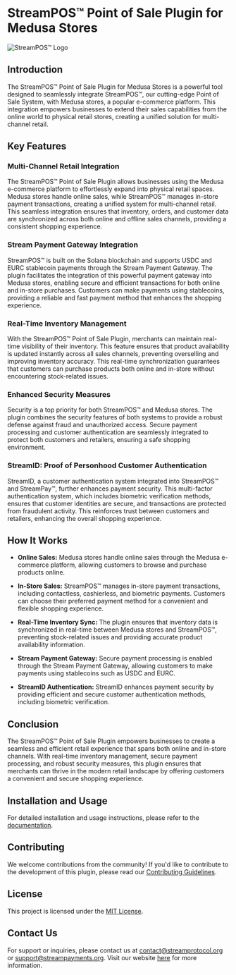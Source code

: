 # StreamPOS™ Point of Sale Plugin for Medusa Stores

![StreamPOS™ Logo](https://i.imgur.com/dtQdy5G.png)

## Introduction

The StreamPOS™ Point of Sale Plugin for Medusa Stores is a powerful tool designed to seamlessly integrate StreamPOS™, our cutting-edge Point of Sale System, with Medusa stores, a popular e-commerce platform. This integration empowers businesses to extend their sales capabilities from the online world to physical retail stores, creating a unified solution for multi-channel retail.

## Key Features

### Multi-Channel Retail Integration

The StreamPOS™ Point of Sale Plugin allows businesses using the Medusa e-commerce platform to effortlessly expand into physical retail spaces. Medusa stores handle online sales, while StreamPOS™ manages in-store payment transactions, creating a unified system for multi-channel retail. This seamless integration ensures that inventory, orders, and customer data are synchronized across both online and offline sales channels, providing a consistent shopping experience.

### Stream Payment Gateway Integration

StreamPOS™ is built on the Solana blockchain and supports USDC and EURC stablecoin payments through the Stream Payment Gateway. The plugin facilitates the integration of this powerful payment gateway into Medusa stores, enabling secure and efficient transactions for both online and in-store purchases. Customers can make payments using stablecoins, providing a reliable and fast payment method that enhances the shopping experience.

### Real-Time Inventory Management

With the StreamPOS™ Point of Sale Plugin, merchants can maintain real-time visibility of their inventory. This feature ensures that product availability is updated instantly across all sales channels, preventing overselling and improving inventory accuracy. This real-time synchronization guarantees that customers can purchase products both online and in-store without encountering stock-related issues.

### Enhanced Security Measures

Security is a top priority for both StreamPOS™ and Medusa stores. The plugin combines the security features of both systems to provide a robust defense against fraud and unauthorized access. Secure payment processing and customer authentication are seamlessly integrated to protect both customers and retailers, ensuring a safe shopping environment.

### StreamID: Proof of Personhood Customer Authentication

StreamID, a customer authentication system integrated into StreamPOS™ and StreamPay™, further enhances payment security. This multi-factor authentication system, which includes biometric verification methods, ensures that customer identities are secure, and transactions are protected from fraudulent activity. This reinforces trust between customers and retailers, enhancing the overall shopping experience.

## How It Works

- **Online Sales:** Medusa stores handle online sales through the Medusa e-commerce platform, allowing customers to browse and purchase products online.

- **In-Store Sales:** StreamPOS™ manages in-store payment transactions, including contactless, cashierless, and biometric payments. Customers can choose their preferred payment method for a convenient and flexible shopping experience.

- **Real-Time Inventory Sync:** The plugin ensures that inventory data is synchronized in real-time between Medusa stores and StreamPOS™, preventing stock-related issues and providing accurate product availability information.

- **Stream Payment Gateway:** Secure payment processing is enabled through the Stream Payment Gateway, allowing customers to make payments using stablecoins such as USDC and EURC.

- **StreamID Authentication:** StreamID enhances payment security by providing efficient and secure customer authentication methods, including biometric verification.

## Conclusion

The StreamPOS™ Point of Sale Plugin empowers businesses to create a seamless and efficient retail experience that spans both online and in-store channels. With real-time inventory management, secure payment processing, and robust security measures, this plugin ensures that merchants can thrive in the modern retail landscape by offering customers a convenient and secure shopping experience.

## Installation and Usage

For detailed installation and usage instructions, please refer to the [documentation](link-to-documentation.md).

## Contributing

We welcome contributions from the community! If you'd like to contribute to the development of this plugin, please read our [Contributing Guidelines](CONTRIBUTING.md).

## License

This project is licensed under the [MIT License](LICENSE.md).

## Contact Us

For support or inquiries, please contact us at <contact@streamprotocol.org> or <support@streampayments.org>. Visit our website [here](https://streampayments.org) for more information.
